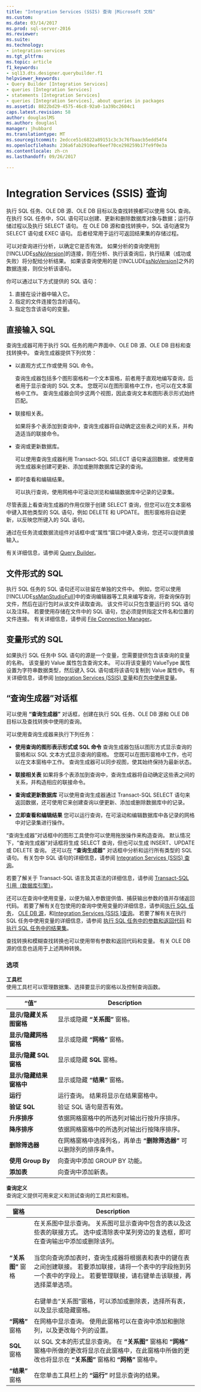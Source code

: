 ```yaml
---
title: "Integration Services (SSIS) 查询 |Microsoft 文档"
ms.custom: 
ms.date: 03/14/2017
ms.prod: sql-server-2016
ms.reviewer: 
ms.suite: 
ms.technology:
- integration-services
ms.tgt_pltfrm: 
ms.topic: article
f1_keywords:
- sql13.dts.designer.querybuilder.f1
helpviewer_keywords:
- Query Builder [Integration Services]
- queries [Integration Services]
- statements [Integration Services]
- queries [Integration Services], about queries in packages
ms.assetid: 8822bd29-4575-46c8-92a0-1a39bc2604c1
caps.latest.revision: 58
author: douglaslMS
ms.author: douglasl
manager: jhubbard
ms.translationtype: MT
ms.sourcegitcommit: 2edcce51c6822a89151c3c3c76fbaacb5edd54f4
ms.openlocfilehash: 236a6fab2910eaf6eef70ce298259b17fe9f0e3a
ms.contentlocale: zh-cn
ms.lasthandoff: 09/26/2017

---
```

# <a name="integration-services-ssis-queries"></a>Integration Services (SSIS) 查询
  执行 SQL 任务、OLE DB 源、OLE DB 目标以及查找转换都可以使用 SQL 查询。 在执行 SQL 任务中，SQL 语句可以创建、更新和删除数据库对象与数据；运行存储过程以及执行 SELECT 语句。 在 OLE DB 源和查找转换中，SQL 语句通常为 SELECT 语句或 EXEC 语句。 后者经常用于运行可返回结果集的存储过程。  
  
 可以对查询进行分析，以确定它是否有效。 如果分析的查询使用到 [!INCLUDE[ssNoVersion](../includes/ssnoversion-md.md)]的连接，则在分析、执行该查询后，执行结果（成功或失败）将分配给分析结果。 如果该查询使用的是 [!INCLUDE[ssNoVersion](../includes/ssnoversion-md.md)]之外的数据连接，则仅分析该语句。  
  
你可以通过以下方式提供的 SQL 语句：
1.   直接在设计器中输入它。
2.   指定的文件连接包含的语句。
3.   指定包含该语句的变量。  
  
## <a name="direct-input-sql"></a>直接输入 SQL  
 查询生成器可用于执行 SQL 任务的用户界面中、OLE DB 源、OLE DB 目标和查找转换中。 查询生成器提供下列优势：  
  
-   以直观方式工作或使用 SQL 命令。  
  
     查询生成器包括多个图形窗格和一个文本窗格，前者用于直观地编写查询，后者用于显示查询的 SQL 文本。 您既可以在图形窗格中工作，也可以在文本窗格中工作。 查询生成器会同步这两个视图，因此查询文本和图形表示形式始终匹配。  
  
-   联接相关表。  
  
     如果将多个表添加到查询中，查询生成器将自动确定这些表之间的关系，并构造适当的联接命令。  
  
-   查询或更新数据库。  
  
     可以使用查询生成器利用 Transact-SQL SELECT 语句来返回数据，或使用查询生成器来创建可更新、添加或删除数据库记录的查询。  
  
-   即时查看和编辑结果。  
  
     可以执行查询，使用网格中可滚动浏览和编辑数据库中记录的记录集。  
  
 尽管表面上看查询生成器的作用仅限于创建 SELECT 查询，但您可以在文本窗格中键入其他类型的 SQL 语句，例如 DELETE 和 UPDATE。 图形窗格将自动更新，以反映您所键入的 SQL 语句。  
  
 通过在任务流或数据流组件对话框中或“属性”窗口中键入查询，您还可以提供直接输入。  
  
 有关详细信息，请参阅 [Query Builder](http://msdn.microsoft.com/library/780752c9-6e3c-4f44-aaff-4f4d5e5a45c5)。  
  
## <a name="sql-in-files"></a>文件形式的 SQL  
 执行 SQL 任务的 SQL 语句还可以驻留在单独的文件中。 例如，您可以使用 [!INCLUDE[ssManStudioFull](../includes/ssmanstudiofull-md.md)]中的查询编辑器等工具来编写查询，将查询保存到文件，然后在运行包时从该文件读取查询。 该文件可以只包含要运行的 SQL 语句以及注释。 若要使用存储在文件中的 SQL 语句，您必须提供指定文件名和位置的文件连接。 有关详细信息，请参阅 [File Connection Manager](../integration-services/connection-manager/file-connection-manager.md)。  
  
## <a name="sql-in-variables"></a>变量形式的 SQL  
 如果执行 SQL 任务中 SQL 语句的源是一个变量，您需要提供包含该查询的变量的名称。 该变量的 Value 属性包含查询文本。 可以将该变量的 ValueType 属性设置为字符串数据类型，然后键入 SQL 语句或将该语句复制到 Value 属性中。 有关详细信息，请参阅 [Integration Services (SSIS) 变量](../integration-services/integration-services-ssis-variables.md)和[在包中使用变量](http://msdn.microsoft.com/library/7742e92d-46c5-4cc4-b9a3-45b688ddb787)。  

## <a name="query-builder-dialog-box"></a>“查询生成器”对话框
可以使用 **“查询生成器”** 对话框，创建在执行 SQL 任务、OLE DB 源和 OLE DB 目标以及查找转换中使用的查询。  
  
 可以使用查询生成器来执行下列任务：  
  
-   **使用查询的图形表示形式或 SQL 命令** 查询生成器包括以图形方式显示查询的窗格和以 SQL 文本方式显示查询的窗格。 您既可以在图形窗格中工作，也可以在文本窗格中工作。 查询生成器可以同步视图，使其始终保持为最新状态。  
  
-   **联接相关表** 如果将多个表添加到查询中，查询生成器将自动确定这些表之间的关系，并构造相应的联接命令。  
  
-   **查询或更新数据库** 可以使用查询生成器通过 Transact-SQL SELECT 语句来返回数据，还可使用它来创建查询以便更新、添加或删除数据库中的记录。  
  
-   **立即查看和编辑结果** 您可以运行查询，在可滚动和编辑数据库中各记录的网格中对记录集进行操作。  
  
 “查询生成器”对话框中的图形工具使你可以使用拖放操作来构造查询。 默认情况下，“查询生成器”对话框将生成 SELECT 查询，但也可以生成 INSERT、UPDATE 或 DELETE 查询。 还可以在 **“查询生成器”** 对话框中分析和运行所有类型的 SQL 语句。 有关包中 SQL 语句的详细信息，请参阅 [Integration Services (SSIS) 查询](../integration-services/integration-services-ssis-queries.md)。  
  
 若要了解关于 Transact-SQL 语言及其语法的详细信息，请参阅 [Transact-SQL 引用（数据库引擎）](../t-sql/transact-sql-reference-database-engine.md)。  
  
 还可以在查询中使用变量，以便为输入参数提供值、捕获输出参数的值并存储返回代码。 若要了解有关在包使用的查询中使用变量的详细信息，请参阅[执行 SQL 任务](../integration-services/control-flow/execute-sql-task.md)， [OLE DB 源](../integration-services/data-flow/ole-db-source.md)，和[Integration Services &#40;SSIS &#41;查询](../integration-services/integration-services-ssis-queries.md)。 若要了解有关在执行 SQL 任务中使用变量的详细信息，请参阅 [执行 SQL 任务中的参数和返回代码](http://msdn.microsoft.com/library/a3ca65e8-65cf-4272-9a81-765a706b8663) 和 [执行 SQL 任务中的结果集](http://msdn.microsoft.com/library/62605b63-d43b-49e8-a863-e154011e6109)。  
  
 查找转换和模糊查找转换也可以使用带有参数和返回代码和变量。 有关 OLE DB 源的信息也适用于上述两种转换。  
  
### <a name="options"></a>选项  
 **工具栏**  
 使用工具栏可以管理数据集、选择要显示的窗格以及控制查询函数。  
  
|“值”|Description|  
|-----------|-----------------|  
|**显示/隐藏关系图窗格**|显示或隐藏 **“关系图”** 窗格。|  
|**显示/隐藏网格窗格**|显示或隐藏 **“网格”** 窗格。|  
|**显示/隐藏 SQL 窗格**|显示或隐藏 **SQL** 窗格。|  
|**显示/隐藏结果窗格中**|显示或隐藏 **“结果”** 窗格。|  
|**运行**|运行查询。 结果将显示在结果窗格中。|  
|**验证 SQL**|验证 SQL 语句是否有效。|  
|**升序排序**|依据网格窗格中的所选列对输出行按升序排序。|  
|**降序排序**|依据网格窗格中的所选列对输出行按降序排序。|  
|**删除筛选器**|在网格窗格中选择列名，再单击 **“删除筛选器”** 可以删除列的排序条件。|  
|**使用 Group By**|向查询中添加 GROUP BY 功能。|  
|**添加表**|向查询中添加新表。|  
  
 **查询定义**  
 查询定义提供可用来定义和测试查询的工具栏和窗格。  
  
|窗格|Description|  
|----------|-----------------|  
|**“关系图”** 窗格|在关系图中显示查询。 关系图可显示查询中包含的表以及这些表的联接方式。 选中或清除表中某列旁边的复选框，即可在查询输出中添加或删除该列。<br /><br /> 当您向查询添加表时，查询生成器将根据表和表中的键在表之间创建联接。 若要添加联接，请将一个表中的字段拖到另一个表中的字段上。 若要管理联接，请右键单击该联接，再选择菜单选项。<br /><br /> 右键单击“关系图”窗格，可以添加或删除表，选择所有表，以及显示或隐藏窗格。|  
|**“网格”** 窗格|在网格中显示查询。 使用此窗格可以在查询中添加和删除列，以及更改每个列的设置。|  
|**SQL** 窗格|以 SQL 文本的形式显示查询。 在 **“关系图”** 窗格和 **“网格”** 窗格中所做的更改将显示在此窗格中，在此窗格中所做的更改也将显示在 **“关系图”** 窗格和 **“网格”** 窗格中。|  
|**“结果”** 窗格|在您单击工具栏上的 **“运行”** 时显示查询的结果。| 

  
